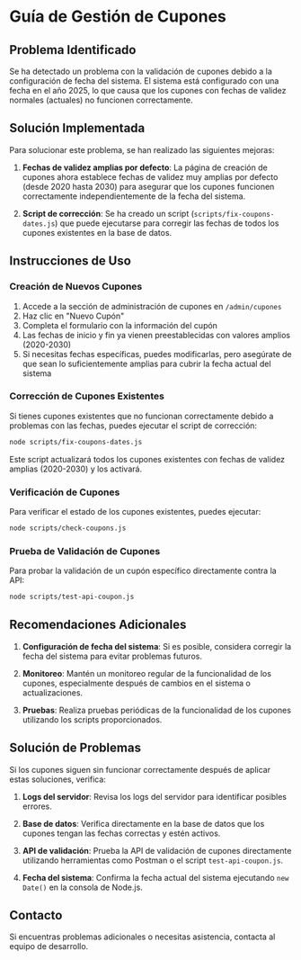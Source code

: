 # Guía de Gestión de Cupones

## Problema Identificado

Se ha detectado un problema con la validación de cupones debido a la configuración de fecha del sistema. El sistema está configurado con una fecha en el año 2025, lo que causa que los cupones con fechas de validez normales (actuales) no funcionen correctamente.

## Solución Implementada

Para solucionar este problema, se han realizado las siguientes mejoras:

1. **Fechas de validez amplias por defecto**: La página de creación de cupones ahora establece fechas de validez muy amplias por defecto (desde 2020 hasta 2030) para asegurar que los cupones funcionen correctamente independientemente de la fecha del sistema.

2. **Script de corrección**: Se ha creado un script (`scripts/fix-coupons-dates.js`) que puede ejecutarse para corregir las fechas de todos los cupones existentes en la base de datos.

## Instrucciones de Uso

### Creación de Nuevos Cupones

1. Accede a la sección de administración de cupones en `/admin/cupones`
2. Haz clic en "Nuevo Cupón"
3. Completa el formulario con la información del cupón
4. Las fechas de inicio y fin ya vienen preestablecidas con valores amplios (2020-2030)
5. Si necesitas fechas específicas, puedes modificarlas, pero asegúrate de que sean lo suficientemente amplias para cubrir la fecha actual del sistema

### Corrección de Cupones Existentes

Si tienes cupones existentes que no funcionan correctamente debido a problemas con las fechas, puedes ejecutar el script de corrección:

```bash
node scripts/fix-coupons-dates.js
```

Este script actualizará todos los cupones existentes con fechas de validez amplias (2020-2030) y los activará.

### Verificación de Cupones

Para verificar el estado de los cupones existentes, puedes ejecutar:

```bash
node scripts/check-coupons.js
```

### Prueba de Validación de Cupones

Para probar la validación de un cupón específico directamente contra la API:

```bash
node scripts/test-api-coupon.js
```

## Recomendaciones Adicionales

1. **Configuración de fecha del sistema**: Si es posible, considera corregir la fecha del sistema para evitar problemas futuros.

2. **Monitoreo**: Mantén un monitoreo regular de la funcionalidad de los cupones, especialmente después de cambios en el sistema o actualizaciones.

3. **Pruebas**: Realiza pruebas periódicas de la funcionalidad de los cupones utilizando los scripts proporcionados.

## Solución de Problemas

Si los cupones siguen sin funcionar correctamente después de aplicar estas soluciones, verifica:

1. **Logs del servidor**: Revisa los logs del servidor para identificar posibles errores.

2. **Base de datos**: Verifica directamente en la base de datos que los cupones tengan las fechas correctas y estén activos.

3. **API de validación**: Prueba la API de validación de cupones directamente utilizando herramientas como Postman o el script `test-api-coupon.js`.

4. **Fecha del sistema**: Confirma la fecha actual del sistema ejecutando `new Date()` en la consola de Node.js.

## Contacto

Si encuentras problemas adicionales o necesitas asistencia, contacta al equipo de desarrollo.